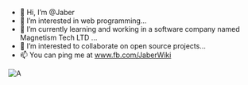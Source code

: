 - 👋 Hi, I’m @Jaber
- 👀 I’m interested in web programming...
- 🌱 I’m currently learning and working in a software company named Magnetism Tech LTD ...
- 💞️ I’m interested to collaborate on open source projects...
- 📫 You can ping me at www.fb.com/JaberWiki

![A](https://github-readme-stats.vercel.app/api?username=JaberWiki&show_icons=true&theme=solarized-dark&count_private=true)

<!---
hmsjaber/JaberWiki is a ✨ special ✨ repository because its `README.md` (this file) appears on your GitHub profile.
You can click the Preview link to take a look at your changes.
--->

